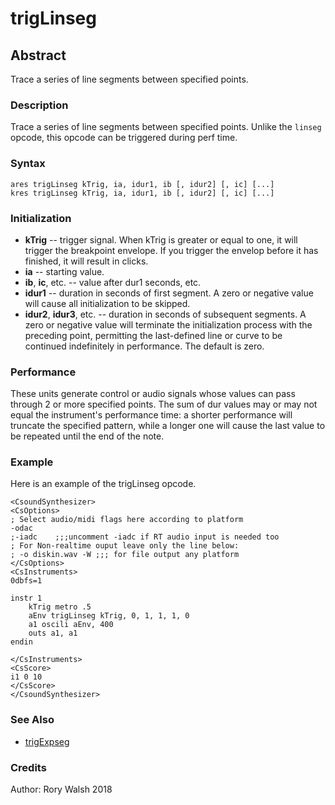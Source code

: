 # trigLinseg

## Abstract

Trace a series of line segments between specified points.

### Description

Trace a series of line segments between specified points. Unlike the `linseg` opcode, this opcode can be triggered during perf time.

### Syntax
```csound
ares trigLinseg kTrig, ia, idur1, ib [, idur2] [, ic] [...]
kres trigLinseg kTrig, ia, idur1, ib [, idur2] [, ic] [...]
```

### Initialization
* **kTrig** -- trigger signal. When kTrig is greater or equal to one, it will trigger the breakpoint envelope. If you trigger the envelop before it has finished, it will result in clicks. 
* **ia** -- starting value.
* **ib**, **ic**, etc. -- value after dur1 seconds, etc.
* **idur1** -- duration in seconds of first segment. A zero or negative value will cause all initialization to be skipped.
* **idur2**, **idur3**, etc. -- duration in seconds of subsequent segments. A zero or negative value will terminate the initialization process with the preceding point, permitting the last-defined line or curve to be continued indefinitely in performance. The default is zero.

### Performance

These units generate control or audio signals whose values can pass through 2 or more specified points. The sum of dur values may or may not equal the instrument's performance time: a shorter performance will truncate the specified pattern, while a longer one will cause the last value to be repeated until the end of the note.

### Example
Here is an example of the trigLinseg opcode.

```csound
<CsoundSynthesizer>
<CsOptions>
; Select audio/midi flags here according to platform
-odac 
;-iadc    ;;;uncomment -iadc if RT audio input is needed too
; For Non-realtime ouput leave only the line below:
; -o diskin.wav -W ;;; for file output any platform
</CsOptions>
<CsInstruments>
0dbfs=1

instr 1
    kTrig metro .5
    aEnv trigLinseg kTrig, 0, 1, 1, 1, 0
    a1 oscili aEnv, 400
    outs a1, a1
endin

</CsInstruments>
<CsScore>
i1 0 10
</CsScore>
</CsoundSynthesizer>
```

### See Also

* [trigExpseg](trigExpseg.md)

### Credits
Author: Rory Walsh
2018
